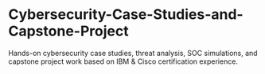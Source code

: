 # Cybersecurity-Case-Studies-and-Capstone-Project
Hands-on cybersecurity case studies, threat analysis, SOC simulations, and capstone project work based on IBM &amp; Cisco certification experience.
